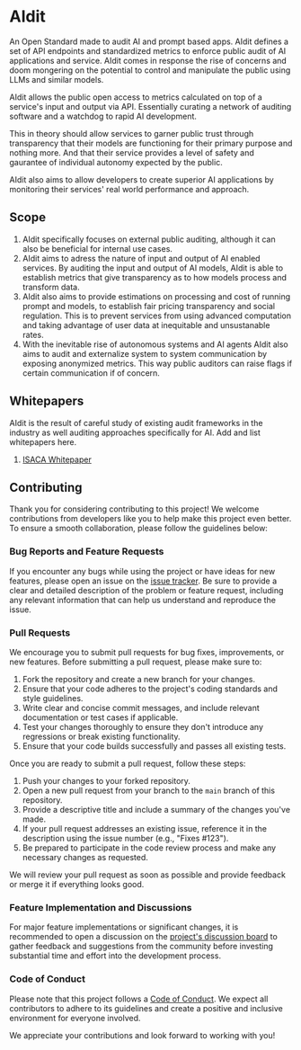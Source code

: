 # AIdit
An Open Standard made to audit AI and prompt based apps. AIdit defines a set of API endpoints and standardized metrics to enforce public audit of AI applications and service. AIdit comes in response the rise of concerns and doom mongering on the potential to control and manipulate the public using LLMs and similar models. 

AIdit allows the public open access to metrics calculated on top of a service's input and output via API. Essentially curating a network of auditing software and a watchdog to rapid AI development.

This in theory should allow services to garner public trust through transparency that their models are functioning for their primary purpose and nothing more. And that their service provides a level of safety and gaurantee of individual autonomy expected by the public. 

AIdit also aims to allow developers to create superior AI applications by monitoring their services' real world performance and approach.

## Scope
1. AIdit specifically focuses on external public auditing, although it can also be beneficial for internal use cases.
2. AIdit aims to adress the nature of input and output of AI enabled services. By auditing the input and output of AI models, AIdit is able to establish metrics that give transparency as to how models process and transform data. 
3. AIdit also aims to provide estimations on processing and cost of running prompt and models, to establish fair pricing transparency and social regulation. This is to prevent services from using advanced computation and taking advantage of user data at inequitable and unsustanable rates.
4. With the inevitable rise of autonomous systems and AI agents AIdit also aims to audit and externalize system to system communication by exposing anonymized metrics. This way public auditors can raise flags if certain communication if of concern.


## Whitepapers
AIdit is the result of careful study of existing audit frameworks in the industry as well auditing approaches specifically for AI. Add and list whitepapers here.
1. [ISACA Whitepaper](https://ec.europa.eu/futurium/en/system/files/ged/auditing-artificial-intelligence.pdf)

## Contributing

Thank you for considering contributing to this project! We welcome contributions from developers like you to help make this project even better. To ensure a smooth collaboration, please follow the guidelines below:

### Bug Reports and Feature Requests

If you encounter any bugs while using the project or have ideas for new features, please open an issue on the [issue tracker](https://github.com/cybertheory/Aidit/issues). Be sure to provide a clear and detailed description of the problem or feature request, including any relevant information that can help us understand and reproduce the issue.

### Pull Requests

We encourage you to submit pull requests for bug fixes, improvements, or new features. Before submitting a pull request, please make sure to:

1. Fork the repository and create a new branch for your changes.
2. Ensure that your code adheres to the project's coding standards and style guidelines.
3. Write clear and concise commit messages, and include relevant documentation or test cases if applicable.
4. Test your changes thoroughly to ensure they don't introduce any regressions or break existing functionality.
5. Ensure that your code builds successfully and passes all existing tests.

Once you are ready to submit a pull request, follow these steps:

1. Push your changes to your forked repository.
2. Open a new pull request from your branch to the `main` branch of this repository.
3. Provide a descriptive title and include a summary of the changes you've made.
4. If your pull request addresses an existing issue, reference it in the description using the issue number (e.g., "Fixes #123").
5. Be prepared to participate in the code review process and make any necessary changes as requested.

We will review your pull request as soon as possible and provide feedback or merge it if everything looks good.

### Feature Implementation and Discussions

For major feature implementations or significant changes, it is recommended to open a discussion on the [project's discussion board](https://github.com/cybertheory/Aidit/discussions/1) to gather feedback and suggestions from the community before investing substantial time and effort into the development process.

### Code of Conduct

Please note that this project follows a [Code of Conduct](conduct.md). We expect all contributors to adhere to its guidelines and create a positive and inclusive environment for everyone involved.

We appreciate your contributions and look forward to working with you!
